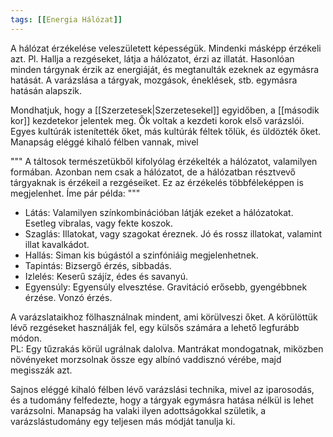 ```yaml
---
tags: [[Energia Hálózat]]
---
```

A hálózat érzékelése veleszületett képességük. Mindenki másképp érzékeli azt. Pl. Hallja a rezgéseket, látja a hálózatot, érzi az illatát. Hasonlóan minden tárgynak érzik az energiáját, és megtanulták ezeknek az egymásra hatását. A varázslása a tárgyak, mozgások, éneklések, stb. egymásra hatásán alapszik. 

Mondhatjuk, hogy a [[Szerzetesek|Szerzetesekel]]  egyidőben, a [[második kor]] kezdetekor jelentek meg. Ők voltak a kezdeti korok első varázslói. Egyes kultúrák istenítették őket, más kultúrák féltek tőlük, és üldözték őket. Manapság eléggé kihaló félben vannak, mivel 

"""
A táltosok természetükből kifolyólag érzékelték a hálózatot, valamilyen formában. Azonban nem csak a hálózatot, de a hálózatban résztvevő tárgyaknak is érzékeil a rezgéseiket. 
Ez az érzékelés többféleképpen is megjelenhet. Íme pár példa: 
"""

- Látás: Valamilyen színkombinációban látják ezeket a hálózatokat. Esetleg vibralas, vagy fekte koszok. 
- Szaglás: Illatokat, vagy szagokat éreznek. Jó és rossz illatokat, valamint illat kavalkádot.
- Hallás: Siman kis búgástól a szinfóniáig megjelenhetnek.
- Tapintás: Bizsergő érzés, sibbadás.
- Izlelés: Keserű szájíz, édes és savanyú.
- Egyensúly: Egyensúly elvesztése. Gravitáció erősebb, gyengébbnek érzése. Vonzó érzés. 

A varázslataikhoz fölhasználnak mindent, ami  körülveszi őket. A körülöttük lévő rezgéseket használják fel, egy külsős számára a lehető legfurább módon.  <br>
PL:  Egy tűzrakás körül ugrálnak dalolva. Mantrákat mondogatnak, miközben növényeket morzsolnak össze egy albínó vaddisznó vérébe, majd megisszák azt. 

Sajnos eléggé kihaló félben lévő varázslási technika, mivel az iparosodás, és a tudomány felfedezte, hogy a tárgyak egymásra hatása nélkül is lehet varázsolni. Manapság ha valaki ilyen adottságokkal születik, a varázslástudomány egy teljesen más módját tanulja ki. 